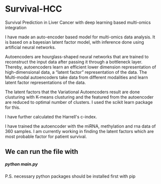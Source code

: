 # Survival-HCC
Survival Prediction in Liver Cancer with deep learning based multi-omics integration

I have made an auto-encoder based model for multi-omics data analysis. It is based on a bayesian latent factor model, with inference done using artificial neural networks.

Autoencoders are hourglass-shaped neural networks that are trained to reconstruct the input data after passing it through a bottleneck layer. Thereby, autoencoders learn an efficient lower dimension representation of high-dimensional data, a “latent factor” representation of the data. The Multi-modal autoencoders take data from different modalities and learn latent factor representations of the data.

The latent factors that the Variational Autoencoders result are done clusturing with K-means clusturing and the featured from the autoencoder are reduced to optimal number of clusters. I used the scikit learn package for this.

I have further calculated the Harrell's c-index.


I have trained the autoencoder with the miRNA, methylation and rna data of 360 samples. I am currently working in finding the latent factors which are most probable factor for patient survival.

## We can run the file with 
##### python main.py 


P.S. necessary python packages should be installed first with pip
